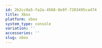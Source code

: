 ```yaml
---
id: 2b2cc0a5-fa2a-4568-8e9f-7203495ca474
title: Xbox
platform: xbox
system_type: console
variation: ''
accessories: ''
slug: xbox
---
```

